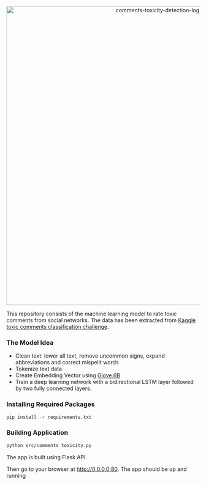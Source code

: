<p align="center">
  <img width="781" alt="comments-toxicity-detection-logo" src="https://user-images.githubusercontent.com/76659596/105877123-eb112280-5fff-11eb-9425-8432e693f92e.png">
</p>

This repository consists of the machine learning model to rate toxic comments from social networks. The data has been extracted from [Kaggle toxic comments classification challenge](https://www.kaggle.com/c/jigsaw-toxic-comment-classification-challenge).

### The Model Idea

* Clean text: lower all text, remove uncommon signs, expand abbreviations and correct mispellt words
* Tokenize text data
* Create Embedding Vector using [Glove.6B](https://nlp.stanford.edu/projects/glove/)
* Train a deep learning network with a bidirectional LSTM layer followed by two fully connected layers.

### Installing Required Packages

```bash
pip install -r requirements.txt
```
### Building Application

```bash
python src/comments_toxicity.py
```

The app is built using Flask API.

Then go to your browser at http://0.0.0.0:80. The app should be up and running
